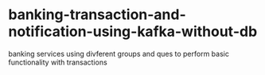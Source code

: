 # banking-transaction-and-notification-using-kafka-without-db

banking services using divferent groups and ques to perform basic functionality with transactions
